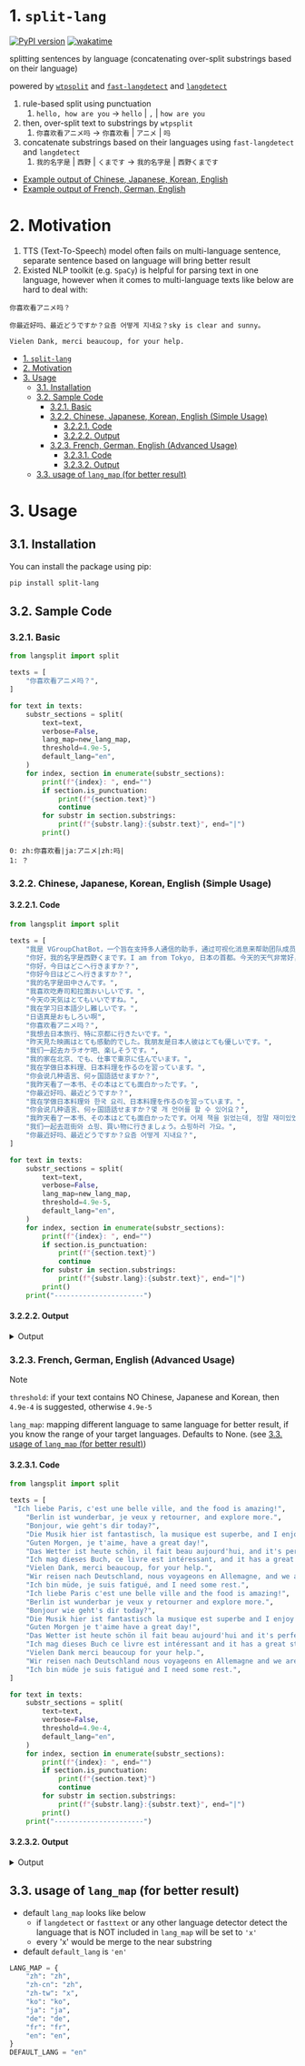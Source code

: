# 1. `split-lang`

[![PyPI version](https://badge.fury.io/py/split-lang.svg)](https://badge.fury.io/py/split-lang)
[![wakatime](https://wakatime.com/badge/user/5728d95a-5cfb-4acb-b600-e34c2fc231b6/project/e06e0a00-9ba1-453d-8c62-a0b2604aaaad.svg)](https://wakatime.com/badge/user/5728d95a-5cfb-4acb-b600-e34c2fc231b6/project/e06e0a00-9ba1-453d-8c62-a0b2604aaaad)

splitting sentences by language (concatenating over-split substrings based on their language)

powered by [`wtpsplit`](https://github.com/segment-any-text/wtpsplit) and [`fast-langdetect`](https://github.com/LlmKira/fast-langdetect) and [`langdetect`](https://github.com/Mimino666/langdetect)

1. rule-based split using punctuation
   1. `hello, how are you` -> `hello` | `,` | `how are you`
2. then, over-split text to substrings by `wtpsplit`
   1. `你喜欢看アニメ吗` -> `你喜欢看` | `アニメ` | `吗`
3. concatenate substrings based on their languages using `fast-langdetect` and `langdetect`
   1. `我的名字是` | `西野` | `くまです` -> `我的名字是` | `西野くまです`

- [Example output of Chinese, Japanese, Korean, English](#3212-output)
- [Example output of French, German, English](#3222-output)
# 2. Motivation
1. TTS (Text-To-Speech) model often fails on multi-language sentence, separate sentence based on language will bring better result
2. Existed NLP toolkit (e.g. `SpaCy`) is helpful for parsing text in one language, however when it comes to multi-language texts like below are hard to deal with: 

```
你喜欢看アニメ吗？
```

```
你最近好吗、最近どうですか？요즘 어떻게 지내요？sky is clear and sunny。
```
```
Vielen Dank, merci beaucoup, for your help.
```

- [1. `split-lang`](#1-split-lang)
- [2. Motivation](#2-motivation)
- [3. Usage](#3-usage)
  - [3.1. Installation](#31-installation)
  - [3.2. Sample Code](#32-sample-code)
    - [3.2.1. Basic](#321-basic)
    - [3.2.2. Chinese, Japanese, Korean, English (Simple Usage)](#322-chinese-japanese-korean-english-simple-usage)
      - [3.2.2.1. Code](#3221-code)
      - [3.2.2.2. Output](#3222-output)
    - [3.2.3. French, German, English (Advanced Usage)](#323-french-german-english-advanced-usage)
      - [3.2.3.1. Code](#3231-code)
      - [3.2.3.2. Output](#3232-output)
  - [3.3. usage of `lang_map` (for better result)](#33-usage-of-lang_map-for-better-result)


# 3. Usage

## 3.1. Installation

You can install the package using pip:

```bash
pip install split-lang
```

## 3.2. Sample Code

### 3.2.1. Basic

```python
from langsplit import split

texts = [
    "你喜欢看アニメ吗？",
]

for text in texts:
    substr_sections = split(
        text=text,
        verbose=False,
        lang_map=new_lang_map,
        threshold=4.9e-5,
        default_lang="en",
    )
    for index, section in enumerate(substr_sections):
        print(f"{index}: ", end="")
        if section.is_punctuation:
            print(f"{section.text}")
            continue
        for substr in section.substrings:
            print(f"{substr.lang}:{substr.text}", end="|")
        print()
```

```
0: zh:你喜欢看|ja:アニメ|zh:吗|
1: ？
```

### 3.2.2. Chinese, Japanese, Korean, English (Simple Usage)
#### 3.2.2.1. Code
```python
from langsplit import split

texts = [
    "我是 VGroupChatBot，一个旨在支持多人通信的助手，通过可视化消息来帮助团队成员更好地交流。我可以帮助团队成员更好地整理和共享信息，特别是在讨论、会议和Brainstorming等情况下。你好我的名字是西野くまですmy name is bob很高兴认识你どうぞよろしくお願いいたします「こんにちは」是什么意思。",
    "你好，我的名字是西野くまです。I am from Tokyo, 日本の首都。今天的天气非常好，sky is clear and sunny。おはようございます、皆さん！我们一起来学习吧。Learning languages can be fun and exciting。昨日はとても忙しかったので、今日は少しリラックスしたいです。Let's take a break and enjoy some coffee。中文、日本語、and English are three distinct languages, each with its own unique charm。希望我们能一起进步，一起成长。Let's keep studying and improving our language skills together. ありがとう！",
    "你好，今日はどこへ行きますか？",
    "你好今日はどこへ行きますか？",
    "我的名字是田中さんです。",
    "我喜欢吃寿司和拉面おいしいです。",
    "今天の天気はとてもいいですね。",
    "我在学习日本語少し難しいです。",
    "日语真是おもしろい啊",
    "你喜欢看アニメ吗？",
    "我想去日本旅行、特に京都に行きたいです。",
    "昨天見た映画はとても感動的でした。我朋友是日本人彼はとても優しいです。",
    "我们一起去カラオケ吧、楽しそうです。",
    "我的家在北京、でも、仕事で東京に住んでいます。",
    "我在学做日本料理、日本料理を作るのを習っています。",
    "你会说几种语言、何ヶ国語話せますか？",
    "我昨天看了一本书、その本はとても面白かったです。",
    "你最近好吗、最近どうですか？",
    "我在学做日本料理와 한국 요리、日本料理を作るのを習っています。",
    "你会说几种语言、何ヶ国語話せますか？몇 개 언어를 할 수 있어요？",
    "我昨天看了一本书、その本はとても面白かったです。어제 책을 읽었는데, 정말 재미있었어요。",
    "我们一起去逛街와 쇼핑、買い物に行きましょう。쇼핑하러 가요。",
    "你最近好吗、最近どうですか？요즘 어떻게 지내요？",
]

for text in texts:
    substr_sections = split(
        text=text,
        verbose=False,
        lang_map=new_lang_map,
        threshold=4.9e-5,
        default_lang="en",
    )
    for index, section in enumerate(substr_sections):
        print(f"{index}: ", end="")
        if section.is_punctuation:
            print(f"{section.text}")
            continue
        for substr in section.substrings:
            print(f"{substr.lang}:{substr.text}", end="|")
        print()
    print("----------------------")
```
#### 3.2.2.2. Output
<details>
  <summary>Output</summary>

```
0: zh:我是 |
1: en:VGroupChatBot|
2: ，
3: zh:一个旨在支持多人通信的助手|
4: ，
5: zh:通过可视化消息来帮助团队成员更好地交流|
6: 。
7: zh:我可以帮助团队成员更好地整理和共享信息|
8: ，
9: zh:特别是在讨论|
10: 、
11: zh:会议和|
12: en:Brainstorming|
13: zh:等情况下|
14: 。
15: zh:你好我的名字是|ja:西野くまです|
16: en:my name is bob|
17: zh:很高兴认识你|ja:どうぞよろしくお願いいたします|
18: 「
19: ja:こんにちは|
20: 」
21: zh:是什么意思|
22: 。
----------------------
0: zh:你好|
1: ，
2: zh:我的名字是|ja:西野くまです|
3: 。
4: en:I am from Tokyo|
5: ,
6: ja:日本の首都|
7: 。
8: zh:今天的天气非常好|
9: ，
10: en:sky is clear and sunny|
11: 。
12: ja:おはようございます|
13: 、
14: ja:皆さん|
15: ！
16: zh:我们一起来学习吧|
17: 。
18: en:Learning languages can be fun and exciting|
19: 。
20: ja:昨日はとても忙しかったので|
21: 、
22: ja:今日は少しリラックスしたいです|
23: 。
24: en:Let's take a break and enjoy some coffee|
25: 。
26: zh:中文|
27: 、
28: ja:日本語|
29: 、
30: en:and English are three distinct languages|
31: ,
32: en:each with its own unique charm|
33: 。
34: zh:希望我们能一起进步|
35: ，
36: zh:一起成长|
37: 。
38: en:Let's keep studying and improving our language skills together|
39: .
40: ja:ありがとう|
41: ！
----------------------
0: zh:你好|
1: ，
2: ja:今日はどこへ行きますか|
3: ？
----------------------
0: zh:你好今|ja:日はどこへ行きますか|
1: ？
----------------------
0: zh:我的名字是|ja:田中さんです|
1: 。
----------------------
0: zh:我喜欢吃寿司和拉面|ja:おいしいです|
1: 。
----------------------
0: ja:今天の天気はとてもいいですね|
1: 。
----------------------
0: zh:我在学习|ja:日本語少し難しいです|
1: 。
----------------------
0: zh:日语真是|ja:おもしろい啊|
----------------------
0: zh:你喜欢看|ja:アニメ|zh:吗|
1: ？
----------------------
0: zh:我想去|ja:日本旅行|
1: 、
2: ja:特に京都に行きたいです|
3: 。
----------------------
0: ja:昨天見た映画はとても感動的でした|
1: 。
2: zh:我朋友是|ja:日本人彼はとても優しいです|
3: 。
----------------------
0: zh:我们一起去|ja:カラオケ吧|
1: 、
2: ja:楽しそうです|
3: 。
----------------------
0: zh:我的家在北京|
1: 、
2: ja:でも|
3: 、
4: ja:仕事で東京に住んでいます|
5: 。
----------------------
0: zh:我在学|ja:做日本料理|
1: 、
2: ja:日本料理を作るのを習っています|
3: 。
----------------------
0: zh:你会说几种语言|
1: 、
2: ja:何ヶ|zh:国語|ja:話せますか|
3: ？
----------------------
0: zh:我昨天看了一本书|
1: 、
2: ja:その本はとても面白かったです|
3: 。
----------------------
0: zh:你最近好吗|
1: 、
2: ja:最近どうですか|
3: ？
----------------------
0: zh:我在学|ko:做日本料理와 한국 요리|
1: 、
2: ja:日本料理を作るのを習っています|
3: 。
----------------------
0: zh:你会说几种语言|
1: 、
2: ja:何ヶ|zh:国語|ja:話せますか|
3: ？
4: ko:몇 개 언어를 할 수 있어요|
5: ？
----------------------
0: zh:我昨天看了一本书|
1: 、
2: ja:その本はとても面白かったです|
3: 。
4: ko:어제 책을 읽었는데|
5: ,
6: ko:정말 재미있었어요|
7: 。
----------------------
0: zh:我们一起去逛街|ko:와 쇼핑|
1: 、
2: ja:買い物に行きましょう|
3: 。
4: ko:쇼핑하러 가요|
5: 。
----------------------
0: zh:你最近好吗|
1: 、
2: ja:最近どうですか|
3: ？
4: ko:요즘 어떻게 지내요|
5: ？
----------------------
```
</details>

### 3.2.3. French, German, English (Advanced Usage)

> [!NOTE]
> `threshold`: if your text contains NO Chinese, Japanese and Korean, then `4.9e-4` is suggested, otherwise `4.9e-5`
> 
> `lang_map`: mapping different language to same language for better result, if you know the range of your target languages. Defaults to None. (see [3.3. usage of `lang_map` (for better result)](#33-usage-of-lang_map-for-better-result))

#### 3.2.3.1. Code
```python
from langsplit import split

texts = [
 "Ich liebe Paris, c'est une belle ville, and the food is amazing!",
    "Berlin ist wunderbar, je veux y retourner, and explore more.",
    "Bonjour, wie geht's dir today?",
    "Die Musik hier ist fantastisch, la musique est superbe, and I enjoy it a lot.",
    "Guten Morgen, je t'aime, have a great day!",
    "Das Wetter ist heute schön, il fait beau aujourd'hui, and it's perfect for a walk.",
    "Ich mag dieses Buch, ce livre est intéressant, and it has a great story.",
    "Vielen Dank, merci beaucoup, for your help.",
    "Wir reisen nach Deutschland, nous voyageons en Allemagne, and we are excited.",
    "Ich bin müde, je suis fatigué, and I need some rest.",
    "Ich liebe Paris c'est une belle ville and the food is amazing!",
    "Berlin ist wunderbar je veux y retourner and explore more.",
    "Bonjour wie geht's dir today?",
    "Die Musik hier ist fantastisch la musique est superbe and I enjoy it a lot.",
    "Guten Morgen je t'aime have a great day!",
    "Das Wetter ist heute schön il fait beau aujourd'hui and it's perfect for a walk.",
    "Ich mag dieses Buch ce livre est intéressant and it has a great story.",
    "Vielen Dank merci beaucoup for your help.",
    "Wir reisen nach Deutschland nous voyageons en Allemagne and we are excited.",
    "Ich bin müde je suis fatigué and I need some rest.",
]

for text in texts:
    substr_sections = split(
        text=text,
        verbose=False,
        threshold=4.9e-4,
        default_lang="en",
    )
    for index, section in enumerate(substr_sections):
        print(f"{index}: ", end="")
        if section.is_punctuation:
            print(f"{section.text}")
            continue
        for substr in section.substrings:
            print(f"{substr.lang}:{substr.text}", end="|")
        print()
    print("----------------------")
```
#### 3.2.3.2. Output

<details>
  <summary>Output</summary>

```
0: de:Ich liebe Paris|
1: ,
2: fr:c'est une belle ville|
3: ,
4: en:and the food is amazing|
5: !
----------------------
0: de:Berlin ist wunderbar|
1: ,
2: en:je |fr:veux |en:y |fr:retourner|
3: ,
4: en:and explore more|
5: .
----------------------
0: fr:Bonjour|
1: ,
2: de:wie geht's dir today|
3: ?
----------------------
0: de:Die Musik hier ist fantastisch|
1: ,
2: en:la |fr:musique est superbe|
3: ,
4: en:and I enjoy it a lot|
5: .
----------------------
0: de:Guten Morgen|
1: ,
2: fr:je t'aime|
3: ,
4: en:have a great day|
5: !
----------------------
0: de:Das Wetter ist heute schön|
1: ,
2: en:il |fr:fait beau aujourd'|en:hui|
3: ,
4: en:and it's perfect for a walk|
5: .
----------------------
0: de:Ich mag dieses Buch|
1: ,
2: fr:ce livre est intéressant|
3: ,
4: en:and it has a great story|
5: .
----------------------
0: de:Vielen |en:Dank|
1: ,
2: fr:merci beaucoup|
3: ,
4: en:for your help|
5: .
----------------------
0: de:Wir reisen nach Deutschland|
1: ,
2: fr:nous voyageons en Allemagne|
3: ,
4: en:and we are excited|
5: .
----------------------
0: de:Ich bin müde|
1: ,
2: en:je |fr:suis fatigué|
3: ,
4: en:and I need some rest|
5: .
----------------------
0: de:Ich liebe |fr:Paris c'est une belle ville and the food is amazing|
1: !
----------------------
0: de:Berlin ist wunderbar |fr:je veux y retourner and explore more|
1: .
----------------------
0: fr:Bonjour |de:wie geht's dir today|
1: ?
----------------------
0: de:Die Musik hier ist fantastisch |fr:la musique est superbe |en:and I enjoy it a lot|
1: .
----------------------
0: de:Guten |en:Morgen je t'aime have a great day|
1: !
----------------------
0: de:Das Wetter ist heute schön |fr:il fait beau aujourd'|en:hui and it's perfect for a walk|
1: .
----------------------
0: de:Ich mag dieses Buch |en:ce livre est intéressant and it has a great story|
1: .
----------------------
0: de:Vielen |fr:Dank merci beaucoup for your help|
1: .
----------------------
0: de:Wir reisen nach Deutschland |fr:nous voyageons en Allemagne |en:and we are excited|
1: .
----------------------
0: de:Ich bin müde |fr:je suis fatigué |en:and I need some rest|
1: .
----------------------
```
</details>

## 3.3. usage of `lang_map` (for better result)
- default `lang_map` looks like below
  - if `langdetect` or `fasttext` or any other language detector detect the language that is NOT included in `lang_map` will be set to `'x'`
  - every 'x' would be merge to the near substring
- default `default_lang` is `'en'`

```python
LANG_MAP = {
    "zh": "zh",
    "zh-cn": "zh",
    "zh-tw": "x",
    "ko": "ko",
    "ja": "ja",
    "de": "de",
    "fr": "fr",
    "en": "en",
}
DEFAULT_LANG = "en"
```

